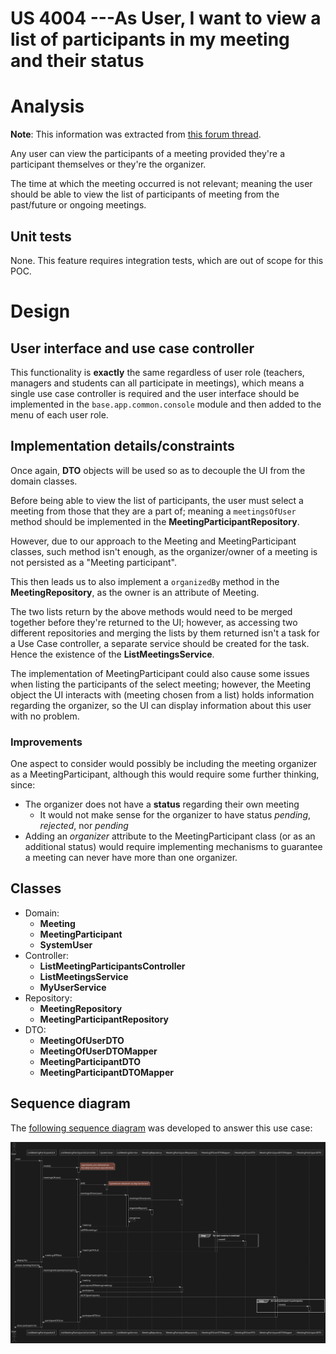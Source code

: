 US 4004 ---As User, I want to view a list of participants in my meeting and their status
========================================================================================

# Analysis

**Note**: This information was extracted from [this forum thread](https://moodle.isep.ipp.pt/mod/forum/discuss.php?d=23327#p29513).

Any user can view the participants of a meeting provided they're a participant themselves
or they're the organizer.

The time at which the meeting occurred is not relevant; meaning the user should be able
to view the list of participants of meeting from the past/future or ongoing meetings.

## Unit tests

None. This feature requires integration tests, which are out of scope for this POC.

# Design
## User interface and use case controller
This functionality is **exactly** the same regardless of user role
(teachers, managers and students can all participate in meetings), which means
a single use case controller is required and the user interface should be implemented
in the `base.app.common.console` module and then added to the menu of each user role.

## Implementation details/constraints
Once again, **DTO** objects will be used so as to decouple the UI from the domain classes.


Before being able to view the list of participants, the user must select a meeting
from those that they are a part of; meaning a `meetingsOfUser` method should be
implemented in the **MeetingParticipantRepository**.

However, due to our approach to the Meeting and MeetingParticipant classes,
such method isn't enough, as the organizer/owner of a meeting is not persisted
as a "Meeting participant".

This then leads us to also implement a `organizedBy` method in the **MeetingRepository**,
as the owner is an attribute of Meeting.

The two lists return by the above methods would need to be merged together before
they're returned to the UI; however, as accessing two different repositories and merging
the lists by them returned isn't a task for a Use Case controller, a separate service should
be created for the task. Hence the existence of the **ListMeetingsService**.

The implementation of MeetingParticipant could also cause some issues when listing the participants
of the select meeting; however, the Meeting object the UI interacts with (meeting chosen from a list)
holds information regarding the organizer, so the UI can display information about this user with
no problem.

### Improvements

One aspect to consider would possibly be including the meeting organizer as a MeetingParticipant, although
this would require some further thinking, since:

- The organizer does not have a **status** regarding their own meeting
    + It would not make sense for the organizer to have status *pending*, *rejected*, nor *pending*
- Adding an *organizer* attribute to the MeetingParticipant class (or as an additional status) would
require implementing mechanisms to guarantee a meeting can never have more than one organizer.

## Classes

- Domain:
    + **Meeting**
    + **MeetingParticipant**
    + **SystemUser**
- Controller:
    + **ListMeetingParticipantsController**
    + **ListMeetingsService**
    + **MyUserService**
- Repository:
    + **MeetingRepository**
    + **MeetingParticipantRepository**
- DTO:
    + **MeetingOfUserDTO**
    + **MeetingOfUserDTOMapper**
    + **MeetingParticipantDTO**
    + **MeetingParticipantDTOMapper**

## Sequence diagram
The [following sequence diagram](./sd.svg) was developed to answer this use case:

![diagram](./sd.svg)
